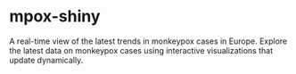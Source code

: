 # mpox-shiny
A real-time view of the latest trends in monkeypox cases in Europe. Explore the latest data on monkeypox cases using interactive visualizations that update dynamically.

